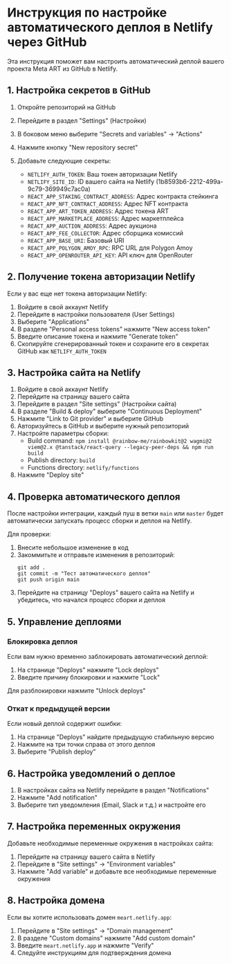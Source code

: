 # Инструкция по настройке автоматического деплоя в Netlify через GitHub

Эта инструкция поможет вам настроить автоматический деплой вашего проекта Meta ART из GitHub в Netlify.

## 1. Настройка секретов в GitHub

1. Откройте репозиторий на GitHub
2. Перейдите в раздел "Settings" (Настройки)
3. В боковом меню выберите "Secrets and variables" → "Actions"
4. Нажмите кнопку "New repository secret"
5. Добавьте следующие секреты:

   - `NETLIFY_AUTH_TOKEN`: Ваш токен авторизации Netlify
   - `NETLIFY_SITE_ID`: ID вашего сайта на Netlify (1b8593b6-2212-499a-9c79-369949c7ac0a)
   - `REACT_APP_STAKING_CONTRACT_ADDRESS`: Адрес контракта стейкинга
   - `REACT_APP_NFT_CONTRACT_ADDRESS`: Адрес NFT контракта
   - `REACT_APP_ART_TOKEN_ADDRESS`: Адрес токена ART
   - `REACT_APP_MARKETPLACE_ADDRESS`: Адрес маркетплейса
   - `REACT_APP_AUCTION_ADDRESS`: Адрес аукциона
   - `REACT_APP_FEE_COLLECTOR`: Адрес сборщика комиссий
   - `REACT_APP_BASE_URI`: Базовый URI
   - `REACT_APP_POLYGON_AMOY_RPC`: RPC URL для Polygon Amoy
   - `REACT_APP_OPENROUTER_API_KEY`: API ключ для OpenRouter

## 2. Получение токена авторизации Netlify

Если у вас еще нет токена авторизации Netlify:
1. Войдите в свой аккаунт Netlify
2. Перейдите в настройки пользователя (User Settings)
3. Выберите "Applications"
4. В разделе "Personal access tokens" нажмите "New access token"
5. Введите описание токена и нажмите "Generate token"
6. Скопируйте сгенерированный токен и сохраните его в секретах GitHub как `NETLIFY_AUTH_TOKEN`

## 3. Настройка сайта на Netlify

1. Войдите в свой аккаунт Netlify
2. Перейдите на страницу вашего сайта
3. Перейдите в раздел "Site settings" (Настройки сайта)
4. В разделе "Build & deploy" выберите "Continuous Deployment"
5. Нажмите "Link to Git provider" и выберите GitHub
6. Авторизуйтесь в GitHub и выберите нужный репозиторий
7. Настройте параметры сборки:
   - Build command: `npm install @rainbow-me/rainbowkit@2 wagmi@2 viem@2.x @tanstack/react-query --legacy-peer-deps && npm run build`
   - Publish directory: `build`
   - Functions directory: `netlify/functions`
8. Нажмите "Deploy site"

## 4. Проверка автоматического деплоя

После настройки интеграции, каждый пуш в ветки `main` или `master` будет автоматически запускать процесс сборки и деплоя на Netlify.

Для проверки:
1. Внесите небольшое изменение в код
2. Закоммитьте и отправьте изменения в репозиторий:
   ```
   git add .
   git commit -m "Тест автоматического деплоя"
   git push origin main
   ```
3. Перейдите на страницу "Deploys" вашего сайта на Netlify и убедитесь, что начался процесс сборки и деплоя

## 5. Управление деплоями

### Блокировка деплоя

Если вам нужно временно заблокировать автоматический деплой:
1. На странице "Deploys" нажмите "Lock deploys"
2. Введите причину блокировки и нажмите "Lock"

Для разблокировки нажмите "Unlock deploys"

### Откат к предыдущей версии

Если новый деплой содержит ошибки:
1. На странице "Deploys" найдите предыдущую стабильную версию
2. Нажмите на три точки справа от этого деплоя
3. Выберите "Publish deploy"

## 6. Настройка уведомлений о деплое

1. В настройках сайта на Netlify перейдите в раздел "Notifications"
2. Нажмите "Add notification"
3. Выберите тип уведомления (Email, Slack и т.д.) и настройте его

## 7. Настройка переменных окружения

Добавьте необходимые переменные окружения в настройках сайта:

1. Перейдите на страницу вашего сайта в Netlify
2. Перейдите в "Site settings" → "Environment variables"
3. Нажмите "Add variable" и добавьте все необходимые переменные окружения

## 8. Настройка домена

Если вы хотите использовать домен `meart.netlify.app`:

1. Перейдите в "Site settings" → "Domain management"
2. В разделе "Custom domains" нажмите "Add custom domain"
3. Введите `meart.netlify.app` и нажмите "Verify"
4. Следуйте инструкциям для подтверждения домена

